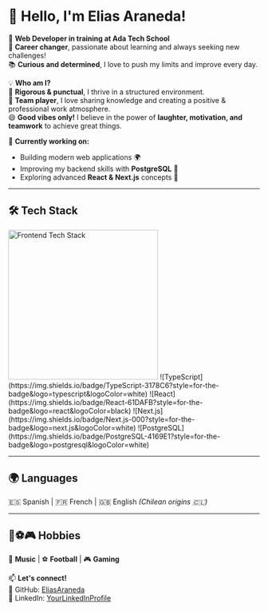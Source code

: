 # 👋 Hello, I'm Elias Araneda!  

🚀 **Web Developer in training at Ada Tech School**  
🔄 **Career changer**, passionate about learning and always seeking new challenges!  
📚 **Curious and determined**, I love to push my limits and improve every day.  

💡 **Who am I?**  
🎯 **Rigorous & punctual**, I thrive in a structured environment.  
🤝 **Team player**, I love sharing knowledge and creating a positive & professional work atmosphere.  
😄 **Good vibes only!** I believe in the power of **laughter, motivation, and teamwork** to achieve great things.   

📍 **Currently working on:**  
- Building modern web applications 🌍  
- Improving my backend skills with **PostgreSQL** 💾  
- Exploring advanced **React & Next.js** concepts 🚀  

---

## 🛠 **Tech Stack**  
<img src="https://skillicons.dev/icons?i=js,ts,react,next,tailwind" alt="Frontend Tech Stack" width="300"/>  
![TypeScript](https://img.shields.io/badge/TypeScript-3178C6?style=for-the-badge&logo=typescript&logoColor=white)  
![React](https://img.shields.io/badge/React-61DAFB?style=for-the-badge&logo=react&logoColor=black)  
![Next.js](https://img.shields.io/badge/Next.js-000?style=for-the-badge&logo=next.js&logoColor=white)  
![PostgreSQL](https://img.shields.io/badge/PostgreSQL-4169E1?style=for-the-badge&logo=postgresql&logoColor=white)  

---

## 🌍 **Languages**  
🇪🇸 Spanish | 🇫🇷 French | 🇬🇧 English *(Chilean origins 🇨🇱)*  

---

## 🎵⚽🎮 **Hobbies**  
🎸 **Music** | ⚽ **Football** | 🎮 **Gaming**  

📫 **Let's connect!**  
💼 GitHub: [EliasAraneda](https://github.com/Emedim93)  
💼 LinkedIn: [YourLinkedInProfile](https://www.linkedin.com/in/elias-araneda-b53a29207/)  

